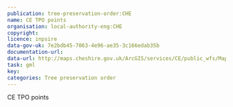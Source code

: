 ```yaml
---
publication: tree-preservation-order:CHE
name: CE TPO points
organisation: local-authority-eng:CHE
copyright: 
licence: inpsire
data-gov-uk: 7e2bdb45-7063-4e96-ae35-3c166edab35b
documentation-url: 
data-url: http://maps.cheshire.gov.uk/ArcGIS/services/CE/public_wfs/MapServer/WFSServer?request=GetFeature&service=WFS&typename=CE_public_wfs:TPO_layer__live__-_Regions&outputFormat=GML2
task: gml
key: 
categories: Tree preservation order
---
```


CE TPO points
